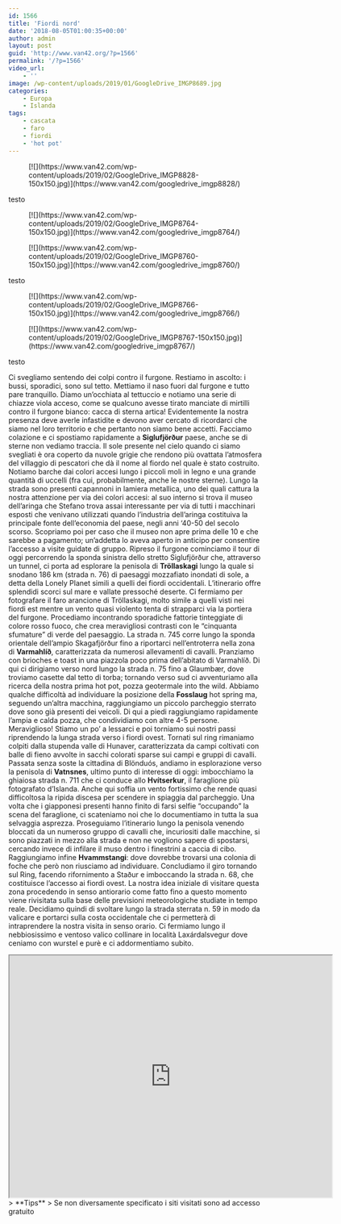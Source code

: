 ```yaml
---
id: 1566
title: 'Fiordi nord'
date: '2018-08-05T01:00:35+00:00'
author: admin
layout: post
guid: 'http://www.van42.org/?p=1566'
permalink: '/?p=1566'
video_url:
    - ''
image: /wp-content/uploads/2019/01/GoogleDrive_IMGP8689.jpg
categories:
    - Europa
    - Islanda
tags:
    - cascata
    - faro
    - fiordi
    - 'hot pot'
---
```


<div class="wp-container-9 wp-block-columns has-2-columns"><div class="wp-container-7 wp-block-column"><div class="wp-block-dgwt-justified-gallery"><div class="gallery galleryid-1566 gallery-columns-3 gallery-size-thumbnail" id="gallery-6"><figure class="gallery-item"><div class="gallery-icon landscape"> [![](https://www.van42.com/wp-content/uploads/2019/02/GoogleDrive_IMGP8828-150x150.jpg)](https://www.van42.com/googledrive_imgp8828/) </div></figure> </div></div>testo

<div class="wp-block-dgwt-justified-gallery"><div class="gallery galleryid-1566 gallery-columns-3 gallery-size-thumbnail" id="gallery-7"><figure class="gallery-item"><div class="gallery-icon landscape"> [![](https://www.van42.com/wp-content/uploads/2019/02/GoogleDrive_IMGP8764-150x150.jpg)](https://www.van42.com/googledrive_imgp8764/) </div></figure><figure class="gallery-item"><div class="gallery-icon landscape"> [![](https://www.van42.com/wp-content/uploads/2019/02/GoogleDrive_IMGP8760-150x150.jpg)](https://www.van42.com/googledrive_imgp8760/) </div></figure> </div></div>testo

<div class="wp-block-dgwt-justified-gallery"><div class="gallery galleryid-1566 gallery-columns-3 gallery-size-thumbnail" id="gallery-8"><figure class="gallery-item"><div class="gallery-icon landscape"> [![](https://www.van42.com/wp-content/uploads/2019/02/GoogleDrive_IMGP8766-150x150.jpg)](https://www.van42.com/googledrive_imgp8766/) </div></figure><figure class="gallery-item"><div class="gallery-icon landscape"> [![](https://www.van42.com/wp-content/uploads/2019/02/GoogleDrive_IMGP8767-150x150.jpg)](https://www.van42.com/googledrive_imgp8767/) </div></figure> </div></div>testo

Ci svegliamo sentendo dei colpi contro il furgone. Restiamo in ascolto: i bussi, sporadici, sono sul tetto. Mettiamo il naso fuori dal furgone e tutto pare tranquillo. Diamo un’occhiata al tettuccio e notiamo una serie di chiazze viola acceso, come se qualcuno avesse tirato manciate di mirtilli contro il furgone bianco: cacca di sterna artica! Evidentemente la nostra presenza deve averle infastidite e devono aver cercato di ricordarci che siamo nel loro territorio e che pertanto non siamo bene accetti. Facciamo colazione e ci spostiamo rapidamente a **Siglufjörður** paese, anche se di sterne non vediamo traccia. Il sole presente nel cielo quando ci siamo svegliati è ora coperto da nuvole grigie che rendono più ovattata l’atmosfera del villaggio di pescatori che dà il nome al fiordo nel quale è stato costruito. Notiamo barche dai colori accesi lungo i piccoli moli in legno e una grande quantità di uccelli (fra cui, probabilmente, anche le nostre sterne). Lungo la strada sono presenti capannoni in lamiera metallica, uno dei quali cattura la nostra attenzione per via dei colori accesi: al suo interno si trova il museo dell’aringa che Stefano trova assai interessante per via di tutti i macchinari esposti che venivano utilizzati quando l’industria dell’aringa costituiva la principale fonte dell’economia del paese, negli anni ‘40-50 del secolo scorso. Scopriamo poi per caso che il museo non apre prima delle 10 e che sarebbe a pagamento; un’addetta lo aveva aperto in anticipo per consentire l’accesso a visite guidate di gruppo. Ripreso il furgone cominciamo il tour di oggi percorrendo la sponda sinistra dello stretto Siglufjörður che, attraverso un tunnel, ci porta ad esplorare la penisola di **Tröllaskagi** lungo la quale si snodano 186 km (strada n. 76) di paesaggi mozzafiato inondati di sole, a detta della Lonely Planet simili a quelli dei fiordi occidentali. L’itinerario offre splendidi scorci sul mare e vallate pressoché deserte. Ci fermiamo per fotografare il faro arancione di Tröllaskagi, molto simile a quelli visti nei fiordi est mentre un vento quasi violento tenta di strapparci via la portiera del furgone. Procediamo incontrando sporadiche fattorie tinteggiate di colore rosso fuoco, che crea meravigliosi contrasti con le “cinquanta sfumature” di verde del paesaggio. La strada n. 745 corre lungo la sponda orientale dell’ampio Skagafjörður fino a riportarci nell’entroterra nella zona di **Varmahlíð**, caratterizzata da numerosi allevamenti di cavalli. Pranziamo con brioches e toast in una piazzola poco prima dell’abitato di Varmahlíð. Di qui ci dirigiamo verso nord lungo la strada n. 75 fino a Glaumbær, dove troviamo casette dal tetto di torba; tornando verso sud ci avventuriamo alla ricerca della nostra prima hot pot, pozza geotermale into the wild. Abbiamo qualche difficoltà ad individuare la posizione della **Fosslaug** hot spring ma, seguendo un’altra macchina, raggiungiamo un piccolo parcheggio sterrato dove sono già presenti dei veicoli. Di qui a piedi raggiungiamo rapidamente l’ampia e calda pozza, che condividiamo con altre 4-5 persone. Meraviglioso! Stiamo un po’ a lessarci e poi torniamo sui nostri passi riprendendo la lunga strada verso i fiordi ovest. Tornati sul ring rimaniamo colpiti dalla stupenda valle di Hunaver, caratterizzata da campi coltivati con balle di fieno avvolte in sacchi colorati sparse sui campi e gruppi di cavalli. Passata senza soste la cittadina di Blönduós, andiamo in esplorazione verso la penisola di **Vatnsnes**, ultimo punto di interesse di oggi: imbocchiamo la ghiaiosa strada n. 711 che ci conduce allo **Hvítserkur**, il faraglione più fotografato d’Islanda. Anche qui soffia un vento fortissimo che rende quasi difficoltosa la ripida discesa per scendere in spiaggia dal parcheggio. Una volta che i giapponesi presenti hanno finito di farsi selfie “occupando” la scena del faraglione, ci scateniamo noi che lo documentiamo in tutta la sua selvaggia asprezza. Proseguiamo l’itinerario lungo la penisola venendo bloccati da un numeroso gruppo di cavalli che, incuriositi dalle macchine, si sono piazzati in mezzo alla strada e non ne vogliono sapere di spostarsi, cercando invece di infilare il muso dentro i finestrini a caccia di cibo. Raggiungiamo infine **Hvammstangi**: dove dovrebbe trovarsi una colonia di foche che però non riusciamo ad individuare. Concludiamo il giro tornando sul Ring, facendo rifornimento a Staður e imboccando la strada n. 68, che costituisce l’accesso ai fiordi ovest. La nostra idea iniziale di visitare questa zona procedendo in senso antiorario come fatto fino a questo momento viene rivisitata sulla base delle previsioni meteorologiche studiate in tempo reale. Decidiamo quindi di svoltare lungo la strada sterrata n. 59 in modo da valicare e portarci sulla costa occidentale che ci permetterà di intraprendere la nostra visita in senso orario. Ci fermiamo lungo il nebbiosissimo e ventoso valico collinare in località Laxárdalsvegur dove ceniamo con wurstel e purè e ci addormentiamo subito.

</div><div class="wp-container-8 wp-block-column"><iframe height="480" loading="lazy" src="https://www.google.com/maps/d/u/0/embed?mid=18cfxZFaBraL_x_J8Pqa_99BPzfVvUIUd" width="640"></iframe>> **Tips**  
> Se non diversamente specificato i siti visitati sono ad accesso gratuito

</div></div>